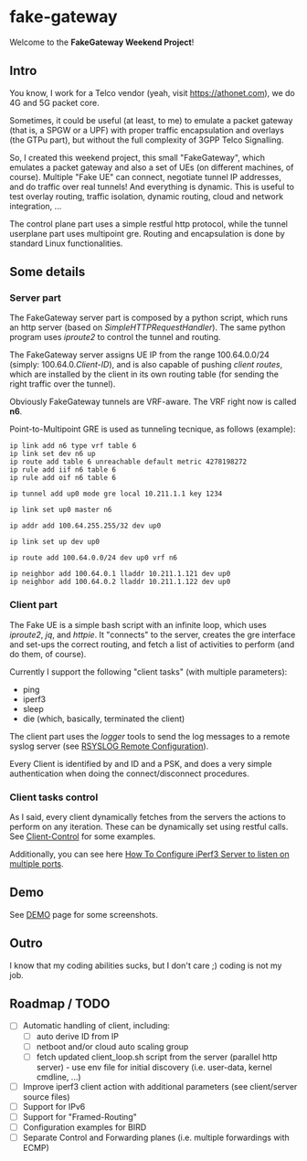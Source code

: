 # fake-gateway

Welcome to the **FakeGateway Weekend Project**!

## Intro

You know, I work for a Telco vendor (yeah, visit https://athonet.com), we do 4G and 5G packet core.

Sometimes, it could be useful (at least, to me) to emulate a packet gateway (that is, a SPGW or a UPF) with proper traffic encapsulation and overlays (the GTPu part), but without the full complexity of 3GPP Telco Signalling.

So, I created this weekend project, this small "FakeGateway", which emulates a packet gateway and also a set of UEs (on different machines, of course).
Multiple "Fake UE" can connect, negotiate tunnel IP addresses, and do traffic over real tunnels! And everything is dynamic.
This is useful to test overlay routing, traffic isolation, dynamic routing, cloud and network integration, ...

The control plane part uses a simple restful http protocol, while the tunnel userplane part uses multipoint gre.
Routing and encapsulation is done by standard Linux functionalities.

## Some details
### Server part
The FakeGateway server part is composed by a python script, which runs an http server (based on *SimpleHTTPRequestHandler*). The same python program uses *iproute2* to control the tunnel and routing.

The FakeGateway server assigns UE IP from the range 100.64.0.0/24 (simply: 100.64.0.*Client-ID*), and is also capable of pushing *client routes*, which are installed by the client in its own routing table (for sending the right traffic over the tunnel).

Obviously FakeGateway tunnels are VRF-aware. The VRF right now is called **n6**.

Point-to-Multipoint GRE is used as tunneling tecnique, as follows (example):
```
ip link add n6 type vrf table 6
ip link set dev n6 up
ip route add table 6 unreachable default metric 4278198272
ip rule add iif n6 table 6
ip rule add oif n6 table 6

ip tunnel add up0 mode gre local 10.211.1.1 key 1234

ip link set up0 master n6

ip addr add 100.64.255.255/32 dev up0

ip link set up dev up0

ip route add 100.64.0.0/24 dev up0 vrf n6

ip neighbor add 100.64.0.1 lladdr 10.211.1.121 dev up0
ip neighbor add 100.64.0.2 lladdr 10.211.1.122 dev up0
```

### Client part
The Fake UE is a simple bash script with an infinite loop, which uses *iproute2*, *jq*, and *httpie*.
It "connects" to the server, creates the gre interface and set-ups the correct routing, and fetch a list of activities to perform (and do them, of course).

Currently I support the following "client tasks" (with multiple parameters):
* ping
* iperf3
* sleep
* die (which, basically, terminated the client)

The client part uses the *logger* tools to send the log messages to a remote syslog server (see [RSYSLOG Remote Configuration](./doc/RSYSLOG-Remote-Config.md)).

Every Client is identified by and ID and a PSK, and does a very simple authentication when doing the connect/disconnect procedures.

### Client tasks control
As I said, every client dynamically fetches from the servers the actions to perform on any iteration. These can be dynamically set using restful calls. See [Client-Control](./doc/Client-Control-Example.md) for some examples.

Additionally, you can see here [How To Configure iPerf3 Server to listen on multiple ports](./doc/IPERF-MULTIPORT-HOWTO.md).

## Demo
See [DEMO](./doc/DEMO.md) page for some screenshots.

## Outro
I know that my coding abilities sucks, but I don't care ;) coding is not my job.

## Roadmap / TODO
* [ ] Automatic handling of client, including:
  * [ ] auto derive ID from IP
  * [ ] netboot and/or cloud auto scaling group
  * [ ] fetch updated client_loop.sh script from the server (parallel http server) - use env file for initial discovery (i.e. user-data, kernel cmdline, ...)
* [ ] Improve iperf3 client action with additional parameters (see client/server source files)
* [ ] Support for IPv6
* [ ] Support for "Framed-Routing"
* [ ] Configuration examples for BIRD
* [ ] Separate Control and Forwarding planes (i.e. multiple forwardings with ECMP)
